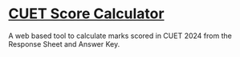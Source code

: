 # [CUET Score Calculator](https://onceyt.github.io/cuetscorecalc)
A web based tool to calculate marks scored in CUET 2024 from the Response Sheet and Answer Key.
